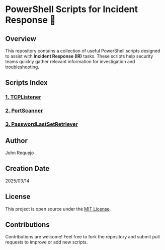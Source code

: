 # PowerShell Scripts for Incident Response 🚀

## Overview

This repository contains a collection of useful PowerShell scripts designed to assist with **Incident Response (IR)** tasks. These scripts help security teams quickly gather relevant information for investigation and troubleshooting.

## Scripts Index

### [1. **TCPListener**](https://github.com/JohnRequejoLopez/PowershellUsefulScripts/tree/main/TCPListener)
### [2. **PortScanner**](https://github.com/JohnRequejoLopez/PowershellUsefulScripts/tree/main/PortScanner)
### [3. **PasswordLastSetRetriever**](https://github.com/JohnRequejoLopez/PowershellUsefulScripts/tree/main/PasswordLastSet)
   
## Author

John Requejo

## Creation Date 

2025/03/14

## License

This project is open source under the [MIT License](https://opensource.org/licenses/MIT).


## Contributions

Contributions are welcome! Feel free to fork the repository and submit pull requests to improve or add new scripts.